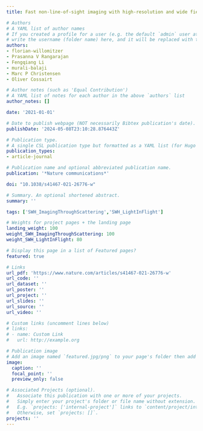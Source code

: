 ```yaml
---
title: Fast non-line-of-sight imaging with high-resolution and wide field of view using synthetic wavelength holography

# Authors
# A YAML list of author names
# If you created a profile for a user (e.g. the default `admin` user at `content/authors/admin/`), 
# write the username (folder name) here, and it will be replaced with their full name and linked to their profile.
authors:
- florian-willomitzer
- Prasanna V Rangarajan
- Fengqiang Li
- murali-balaji
- Marc P Christensen
- Oliver Cossairt

# Author notes (such as 'Equal Contribution')
# A YAML list of notes for each author in the above `authors` list
author_notes: []

date: '2021-01-01'

# Date to publish webpage (NOT necessarily Bibtex publication's date).
publishDate: '2024-05-08T23:10:28.876443Z'

# Publication type.
# A single CSL publication type but formatted as a YAML list (for Hugo requirements).
publication_types:
- article-journal

# Publication name and optional abbreviated publication name.
publication: '*Nature communications*'

doi: "10.1038/s41467-021-26776-w"

# Summary. An optional shortened abstract.
summary: ''

tags: ['SWH_ImagingThroughScattering','SWH_LightInFlight']

# Weights for project pages + the landing page
landing_weight: 100
weight_SWH_ImagingThroughScattering: 100
weight_SWH_LightInFlight: 80

# Display this page in a list of Featured pages?
featured: true

# Links
url_pdf: 'https://www.nature.com/articles/s41467-021-26776-w'
url_code: ''
url_dataset: ''
url_poster: ''
url_project: ''
url_slides: ''
url_source: ''
url_video: ''

# Custom links (uncomment lines below)
# links:
# - name: Custom Link
#   url: http://example.org

# Publication image
# Add an image named `featured.jpg/png` to your page's folder then add a caption below.
image:
  caption: ''
  focal_point: ''
  preview_only: false

# Associated Projects (optional).
#   Associate this publication with one or more of your projects.
#   Simply enter your project's folder or file name without extension.
#   E.g. `projects: ['internal-project']` links to `content/project/internal-project/index.md`.
#   Otherwise, set `projects: []`.
projects: ''
---
```

